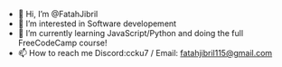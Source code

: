 - 👋 Hi, I’m @FatahJibril
- 👀 I’m interested in Software developement
- 🌱 I’m currently learning JavaScript/Python and doing the full FreeCodeCamp course!
- 📫 How to reach me Discord:ccku7 / Email: fatahjibril115@gmail.com


